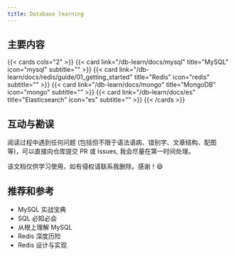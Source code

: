 ```yaml
---
title: Database learning
---
```


## 主要内容

{{< cards cols="2" >}}
{{< card link="/db-learn/docs/mysql" title="MySQL" icon="mysql" subtitle="" >}}
{{< card link="/db-learn/docs/redis/guide/01_getting_started" title="Redis" icon="redis" subtitle="" >}}
{{< card link="/db-learn/docs/mongo" title="MongoDB" icon="mongo" subtitle="" >}}
{{< card link="/db-learn/docs/es" title="Elasticsearch" icon="es" subtitle="" >}}
{{< /cards >}}


## 互动与勘误

阅读过程中遇到任何问题 (包括但不限于语法语病、错别字、文章结构、配图等)，可以直接向仓库提交 PR 或 Issues, 我会尽量在第一时间处理。

该文档仅供学习使用，如有侵权请联系我删除。感谢！😄


## 推荐和参考

- MySQL 实战宝典
- SQL 必知必会
- 从根上理解 MySQL
- Redis 深度历险
- Redis 设计与实现
